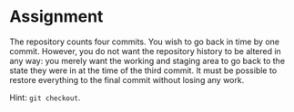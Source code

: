# Assignment

The repository counts four commits.
You wish to go back in time by one commit.
However, you do not want the repository history to be altered in any way:
you merely want the working and staging area to go
back to the state they were in at the time of the third commit.
It must be possible to restore everything to the final commit
without losing any work.

Hint: `git checkout`.